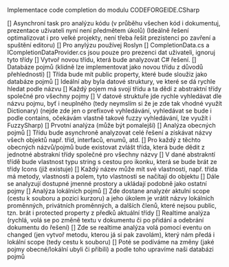 Implementace code completion do modulu CODEFORGEIDE.CSharp

[] Asynchroní task pro analýzu kódu (v průběhu všechen kód i dokumentuj, prezentace uživateli nyní není předmětem úkolů) (Ideálně řešení optimalizovat i pro velké projekty, není třeba řešit prezistenci po zavření a spuštění editoru)
    [] Pro anylýzu používej Roslyn
    [] CompletionData.cs a ICompletionDataProvider.cs jsou pouze pro prezenci dat uživateli, ignoruj tyto třídy
    [] Vytvoř novou třídu, která bude analyzovat C# řešení.
        [] Databáze pojmů (klidně lze implementovat jako novou třídu z důvodů přehlednosti)
            [] Třída bude mít public property, které bude sloužiz jako databáze pojmů
            [] Ideální aby byla datové struktury, ve které se dá rychle hledat podle názvu
            [] Každý pojem má svojí třídu a ta dědí z abstraktní třídy společné pro všechny pojmy
            [] V datové struktuře jde rychle vyhledávat dle názvu pojmu, byť i neuplného (tedy neymslím si že je zde tak vhodné využít Dictionary) (nejde zde jen o prefixové vyhledávání, vyhledávat se bude i podle contains, očekávám vlastně takové fuzzy vyhledávání, lze využít i FuzzySharp)
        [] Prvotní analýza (může být pomalejší)
            [] Analýza obecných pojmů
                [] Třídu bude asynchroně analyzovat celé řešení a získávat názvy všech objektů např. tříd, interfaců, enumů, atd.
                [] Pro každý z těchto obecných názvů/pojmů bude existovat zvlášt třída, která bude dědit z jednotné abstrakní třídy společné pro všechny názvy
                [] V dané abstrakntí třídě bude vlastnost typu string s cestou pro ikonku, která se bude brát ze třídy Icons (již existuje)
                [] Každý název může mít své vlastnosti, např. třída má metody, vlastnosti a polem, tyto vlastnosti se načítají do objektu
                [] Dále se analyzují dostupné jmenné prostory a ukládají podobně jako ostatní pojmy
            [] Analýza lokálních pojmů
                [] Zde dostane analyzér aktulní scope (cestu k souboru a pozici kurzoru) a jeho úkolem je vrátit názvy lokálních proměnných, privátních proměnných, a dalších členů, které nejsou public, tzn. brát i protected property z předků aktuální třídy
        [] Realtime analýza (rychlá, volá se po změně textu v dokumentu či po přidání a odebrání dokumentu do řešení)
            [] Zde se realtime analýza volá pomocí eventu on changed (jen vytvoř metodu, kterou já si pak zavolám), který nám předá i lokální scope (tedy cestu k souboru)
            [] Poté se podíváme na změny (jaké pojmy obecné/lokální ubyli či přibili) a podle toho upravíme naši databázi pojmů 
